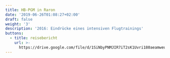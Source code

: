 ```yaml
---
title: HB-PGM in Raron
date: '2019-06-26T01:08:27+02:00'
draft: false
weight: '3'
description: '2016: Eindrücke eines intensiven Flugtrainings'
buttons:
  - title: reisebericht
    url: >-
      https://drive.google.com/file/d/1SiNbyPNMJIR7iT2sK1Uvri180aeamweu/view?usp=sharing
---
```


